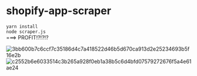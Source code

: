 # shopify-app-scraper

`yarn install`  
`node scraper.js`  
===> PROFIT!?!?!?

![3bb600b7c6ccf7c35186d4c7a418522d46b5d670ca913d2e25234693b5f16e2b](https://user-images.githubusercontent.com/20489253/122264338-a24ffc80-cf01-11eb-9101-2909656a362b.png)
![c2552b6e6033514c3b265a928f0eb1a38b5c6d4bfd07579272676f5a4e61ae24](https://user-images.githubusercontent.com/20489253/122264398-b267dc00-cf01-11eb-94e5-1f6dd63c60d0.png)
